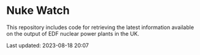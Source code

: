 # Nuke Watch

This repository includes code for retrieving the latest information available on the output of EDF nuclear power plants in the UK.

Last updated: 2023-08-18 20:07
